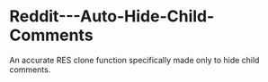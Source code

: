 # Reddit---Auto-Hide-Child-Comments
An accurate RES clone function specifically made only to hide child comments.
